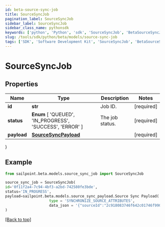 ```yaml
---
id: beta-source-sync-job
title: SourceSyncJob
pagination_label: SourceSyncJob
sidebar_label: SourceSyncJob
sidebar_class_name: pythonsdk
keywords: ['python', 'Python', 'sdk', 'SourceSyncJob', 'BetaSourceSyncJob'] 
slug: /tools/sdk/python/beta/models/source-sync-job
tags: ['SDK', 'Software Development Kit', 'SourceSyncJob', 'BetaSourceSyncJob']
---
```


# SourceSyncJob


## Properties

Name | Type | Description | Notes
------------ | ------------- | ------------- | -------------
**id** | **str** | Job ID. | [required]
**status** |  **Enum** [  'QUEUED',    'IN_PROGRESS',    'SUCCESS',    'ERROR' ] | The job status. | [required]
**payload** | [**SourceSyncPayload**](source-sync-payload) |  | [required]
}

## Example

```python
from sailpoint.beta.models.source_sync_job import SourceSyncJob

source_sync_job = SourceSyncJob(
id='0f11f2a4-7c94-4bf3-a2bd-742580fe3bde',
status='IN_PROGRESS',
payload=sailpoint.beta.models.source_sync_payload.Source Sync Payload(
                    type = 'SYNCHRONIZE_SOURCE_ATTRIBUTES', 
                    data_json = '{"sourceId":"2c918083746f642c01746f990884012a"}', )
)

```
[[Back to top]](#) 

